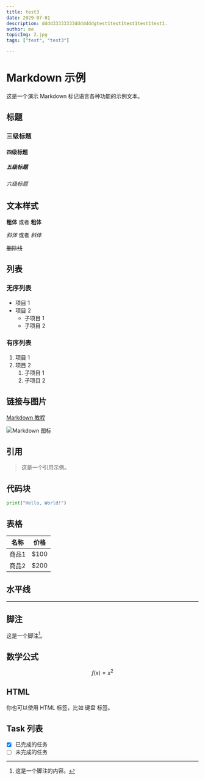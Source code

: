 ```yaml
---
title: test3
date: 2029-07-01
description: dddd33333333dddddddgtest1test1test1test1test1.
author: me
topicImg: 2.jpg
tags: ["test", "test3"]

---
```


# Markdown 示例

这是一个演示 Markdown 标记语言各种功能的示例文本。

## 标题

### 三级标题

#### 四级标题

##### 五级标题

###### 六级标题

## 文本样式

**粗体** 或者 __粗体__

*斜体* 或者 _斜体_

~~删除线~~

## 列表

### 无序列表

- 项目 1
- 项目 2
  - 子项目 1
  - 子项目 2

### 有序列表

1. 项目 1
2. 项目 2
   1. 子项目 1
   2. 子项目 2

## 链接与图片

[Markdown 教程](https://www.markdownguide.org/)

![Markdown 图标](https://markdown-here.com/img/icon256.png)

## 引用

> 这是一个引用示例。

## 代码块

```python
print("Hello, World!")
```

## 表格

| 名称   | 价格 |
| ------ | ---- |
| 商品1  | $100 |
| 商品2  | $200 |

## 水平线

---

## 脚注

这是一个脚注[^1]。

[^1]: 这是一个脚注的内容。

## 数学公式

$$
f(x) = x^2
$$

## HTML

你也可以使用 HTML 标签，比如 <kbd>键盘</kbd> 标签。

## Task 列表

- [x] 已完成的任务
- [ ] 未完成的任务
